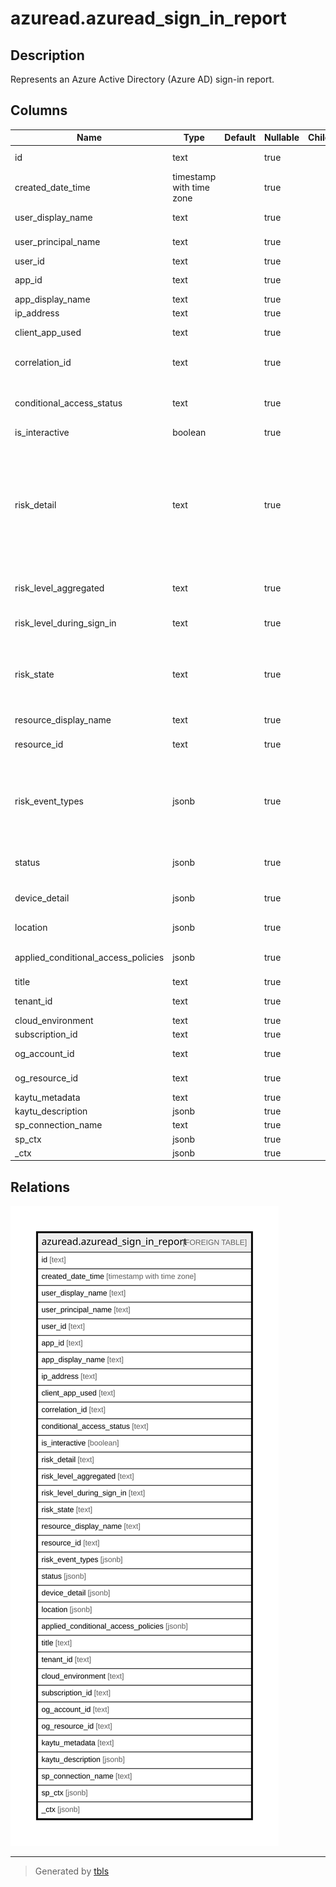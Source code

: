 # azuread.azuread_sign_in_report

## Description

Represents an Azure Active Directory (Azure AD) sign-in report.

## Columns

| Name | Type | Default | Nullable | Children | Parents | Comment |
| ---- | ---- | ------- | -------- | -------- | ------- | ------- |
| id | text |  | true |  |  | Unique ID representing the sign-in activity. |
| created_date_time | timestamp with time zone |  | true |  |  | Date and time (UTC) the sign-in was initiated. |
| user_display_name | text |  | true |  |  | Display name of the user that initiated the sign-in. |
| user_principal_name | text |  | true |  |  | User principal name of the user that initiated the sign-in. |
| user_id | text |  | true |  |  | ID of the user that initiated the sign-in. |
| app_id | text |  | true |  |  | Unique GUID representing the app ID in the Azure Active Directory. |
| app_display_name | text |  | true |  |  | App name displayed in the Azure Portal. |
| ip_address | text |  | true |  |  | IP address of the client used to sign in. |
| client_app_used | text |  | true |  |  | Identifies the legacy client used for sign-in activity. |
| correlation_id | text |  | true |  |  | The request ID sent from the client when the sign-in is initiated; used to troubleshoot sign-in activity. |
| conditional_access_status | text |  | true |  |  | Reports status of an activated conditional access policy. Possible values are: success, failure, notApplied, and unknownFutureValue. |
| is_interactive | boolean |  | true |  |  | Indicates if a sign-in is interactive or not. |
| risk_detail | text |  | true |  |  | Provides the 'reason' behind a specific state of a risky user, sign-in or a risk event. The possible values are: none, adminGeneratedTemporaryPassword, userPerformedSecuredPasswordChange, userPerformedSecuredPasswordReset, adminConfirmedSigninSafe, aiConfirmedSigninSafe, userPassedMFADrivenByRiskBasedPolicy, adminDismissedAllRiskForUser, adminConfirmedSigninCompromised, unknownFutureValue. |
| risk_level_aggregated | text |  | true |  |  | Aggregated risk level. The possible values are: none, low, medium, high, hidden, and unknownFutureValue. |
| risk_level_during_sign_in | text |  | true |  |  | Risk level during sign-in. The possible values are: none, low, medium, high, hidden, and unknownFutureValue. |
| risk_state | text |  | true |  |  | Reports status of the risky user, sign-in, or a risk event. The possible values are: none, confirmedSafe, remediated, dismissed, atRisk, confirmedCompromised, unknownFutureValue. |
| resource_display_name | text |  | true |  |  | Name of the resource the user signed into. |
| resource_id | text |  | true |  |  | ID of the resource that the user signed into. |
| risk_event_types | jsonb |  | true |  |  | Risk event types associated with the sign-in. The possible values are: unlikelyTravel, anonymizedIPAddress, maliciousIPAddress, unfamiliarFeatures, malwareInfectedIPAddress, suspiciousIPAddress, leakedCredentials, investigationsThreatIntelligence, generic, and unknownFutureValue. |
| status | jsonb |  | true |  |  | Sign-in status. Includes the error code and description of the error (in case of a sign-in failure). |
| device_detail | jsonb |  | true |  |  | Device information from where the sign-in occurred; includes device ID, operating system, and browser. |
| location | jsonb |  | true |  |  | Provides the city, state, and country code where the sign-in originated. |
| applied_conditional_access_policies | jsonb |  | true |  |  | Provides a list of conditional access policies that are triggered by the corresponding sign-in activity. |
| title | text |  | true |  |  | Title of the resource. |
| tenant_id | text |  | true |  |  | The Azure Tenant ID where the resource is located. |
| cloud_environment | text |  | true |  |  |  |
| subscription_id | text |  | true |  |  |  |
| og_account_id | text |  | true |  |  | The Platform Account ID in which the resource is located. |
| og_resource_id | text |  | true |  |  | The unique ID of the resource in opengovernance. |
| kaytu_metadata | text |  | true |  |  |  |
| kaytu_description | jsonb |  | true |  |  | The full model description of the resource |
| sp_connection_name | text |  | true |  |  | Steampipe connection name. |
| sp_ctx | jsonb |  | true |  |  | Steampipe context in JSON form. |
| _ctx | jsonb |  | true |  |  | Steampipe context in JSON form. |

## Relations

![er](azuread.azuread_sign_in_report.svg)

---

> Generated by [tbls](https://github.com/k1LoW/tbls)
